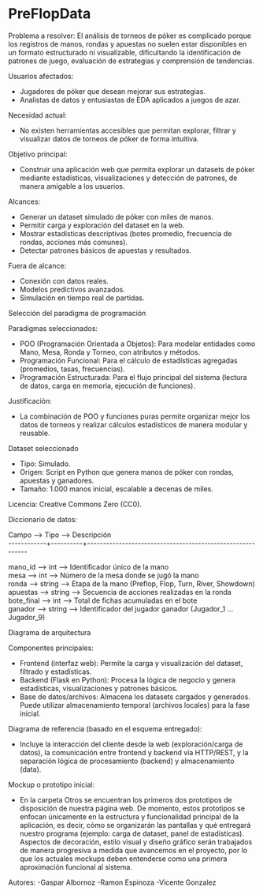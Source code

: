 # PreFlopData
Problema a resolver:
El análisis de torneos de póker es complicado porque los registros de manos, rondas y apuestas no suelen estar disponibles en un formato estructurado ni visualizable, dificultando la identificación de patrones de juego, evaluación de estrategias y comprensión de tendencias.

Usuarios afectados:
- Jugadores de póker que desean mejorar sus estrategias.
- Analistas de datos y entusiastas de EDA aplicados a juegos de azar.

Necesidad actual:
- No existen herramientas accesibles que permitan explorar, filtrar y visualizar datos de torneos de póker de forma intuitiva.

Objetivo principal:
- Construir una aplicación web que permita explorar un datasets de póker mediante estadísticas, visualizaciones y detección de patrones, de manera amigable a los usuarios.

Alcances:
- Generar un dataset simulado de póker con miles de manos.
- Permitir carga y exploración del dataset en la web.
- Mostrar estadísticas descriptivas (botes promedio, frecuencia de rondas, acciones más comunes).
- Detectar patrones básicos de apuestas y resultados.

Fuera de alcance:
- Conexión con datos reales.
- Modelos predictivos avanzados.
- Simulación en tiempo real de partidas.

Selección del paradigma de programación

Paradigmas seleccionados:
- POO (Programación Orientada a Objetos): Para modelar entidades como Mano, Mesa, Ronda y Torneo, con atributos y métodos.
- Programación Funcional: Para el cálculo de estadísticas agregadas (promedios, tasas, frecuencias).
- Programación Estructurada: Para el flujo principal del sistema (lectura de datos, carga en memoria, ejecución de funciones).

Justificación:
- La combinación de POO y funciones puras permite organizar mejor los datos de torneos y realizar cálculos estadísticos de manera modular y reusable.

Dataset seleccionado

- Tipo: Simulado.
- Origen: Script en Python que genera manos de póker con rondas, apuestas y ganadores.
- Tamaño: 1.000 manos inicial, escalable a decenas de miles.

Licencia: Creative Commons Zero (CC0).

Diccionario de datos:

Campo       -->  Tipo    -->  Descripción                                              
------------+----------+-----------------------------------------------------------

mano_id     -->  int     -->  Identificador único de la mano                           
mesa        -->  int     -->  Número de la mesa donde se jugó la mano                  
ronda       -->  string  -->  Etapa de la mano (Preflop, Flop, Turn, River, Showdown)  
apuestas    -->  string  -->  Secuencia de acciones realizadas en la ronda             
bote_final  -->  int     -->  Total de fichas acumuladas en el bote                    
ganador     -->  string  -->  Identificador del jugador ganador (Jugador_1 … Jugador_9)

Diagrama de arquitectura

Componentes principales:
- Frontend (interfaz web): Permite la carga y visualización del dataset, filtrado y estadísticas.
- Backend (Flask en Python): Procesa la lógica de negocio y genera estadísticas, visualizaciones y patrones básicos.
- Base de datos/archivos: Almacena los datasets cargados y generados. Puede utilizar almacenamiento temporal (archivos locales) para la fase inicial.

Diagrama de referencia (basado en el esquema entregado):
- Incluye la interacción del cliente desde la web (exploración/carga de datos), la comunicación entre frontend y backend vía HTTP/REST, y la separación lógica de procesamiento (backend) y almacenamiento (data).

Mockup o prototipo inicial:
- En la carpeta Otros se encuentran los primeros dos prototipos de disposición de nuestra página web. De momento, estos prototipos se enfocan únicamente en la estructura y funcionalidad principal de la aplicación, es decir, cómo se organizarán las pantallas y qué entregará nuestro programa (ejemplo: carga de dataset, panel de estadísticas). Aspectos de decoración, estilo visual y diseño gráfico serán trabajados de manera progresiva a medida que avancemos en el proyecto, por lo que los actuales mockups deben entenderse como una primera aproximación funcional al sistema.

Autores: 
-Gaspar Albornoz 
-Ramon Espinoza
-Vicente Gonzalez 
